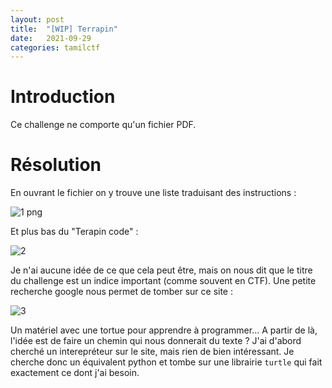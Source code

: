 ```yaml
---
layout: post
title:  "[WIP] Terrapin"
date:   2021-09-29
categories: tamilctf
---
```


# Introduction

Ce challenge ne comporte qu'un fichier PDF. 

# Résolution

En ouvrant le fichier on y trouve une liste traduisant des instructions : 

![1 png](https://user-images.githubusercontent.com/16634117/135321043-8acd9c27-951e-46a2-bd78-5a5f59e8f342.png)

Et plus bas du "Terapin code" :

![2](https://user-images.githubusercontent.com/16634117/135321136-c1ec2b2a-d55c-4276-9ab9-0329cd432a5f.png)

Je n'ai aucune idée de ce que cela peut être, mais on nous dit que le titre du challenge est un indice important (comme souvent en CTF). Une petite recherche google nous permet de tomber sur ce site : 

![3](https://user-images.githubusercontent.com/16634117/135321459-702f8201-452c-453a-8ef2-94a8e16bee86.png)

Un matériel avec une tortue pour apprendre à programmer... A partir de là, l'idée est de faire un chemin qui nous donnerait du texte ? J'ai d'abord cherché un interepréteur sur le site, mais rien de bien intéressant. Je cherche donc un équivalent python et tombe sur une librairie `turtle` qui fait exactement ce dont j'ai besoin.
